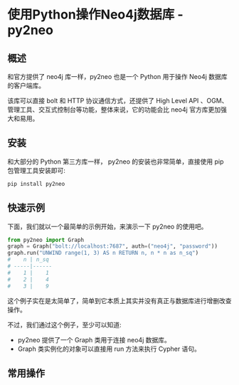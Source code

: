 # 使用Python操作Neo4j数据库 - py2neo

## 概述

和官方提供了 neo4j 库一样，py2neo 也是一个 Python 用于操作 Neo4j 数据库的客户端库。

该库可以直接 bolt 和 HTTP 协议通信方式，还提供了 High Level API 、OGM、管理工具、交互式控制台等功能，整体来说，它的功能会比 neo4j 官方库更加强大和易用。

## 安装

和大部分的 Python 第三方库一样， py2neo 的安装也非常简单，直接使用 pip 包管理工具安装即可:

```sh
pip install py2neo
```

## 快速示例

下面，我们就以一个最简单的示例开始，来演示一下 py2neo 的使用吧。

```python
from py2neo import Graph
graph = Graph("bolt://localhost:7687", auth=("neo4j", "password"))
graph.run("UNWIND range(1, 3) AS n RETURN n, n * n as n_sq")
#    n | n_sq
# -----|------
#    1 |    1
#    2 |    4
#    3 |    9
```

这个例子实在是太简单了，简单到它本质上其实并没有真正与数据库进行增删改查操作。

不过，我们通过这个例子，至少可以知道:

 - py2neo 提供了一个 Graph 类用于连接 neo4j 数据库。
 - Graph 类实例化的对象可以直接用 run 方法来执行 Cypher 语句。

## 常用操作






